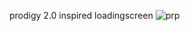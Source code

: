 prodigy 2.0 inspired loadingscreen
![prp](https://github.com/user-attachments/assets/6050289a-596e-4174-afd7-7ee240e26514)
